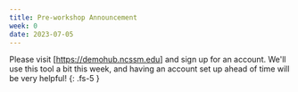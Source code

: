 ```yaml
---
title: Pre-workshop Announcement
week: 0
date: 2023-07-05
---
```


Please visit [https://demohub.ncssm.edu] and sign up for an account. We'll use this tool a bit this week, and having an account set up ahead of time will be very helpful!
{: .fs-5 }
